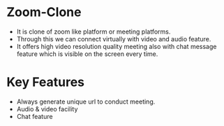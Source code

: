 # Zoom-Clone

- It is clone of zoom like platform or meeting platforms.
- Through this we can connect virtually with video and audio feature.
- It offers high video resolution quality meeting also with chat message feature which is visible on the screen every time.

# Key Features
- Always generate unique url to conduct meeting.
- Audio & video facility
- Chat feature
